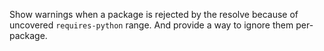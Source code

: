 Show warnings when a package is rejected by the resolve because of uncovered `requires-python` range. And provide a way to ignore them per-package.
